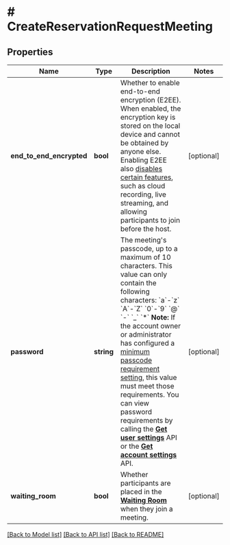 # # CreateReservationRequestMeeting

## Properties

Name | Type | Description | Notes
------------ | ------------- | ------------- | -------------
**end_to_end_encrypted** | **bool** | Whether to enable end-to-end encryption (E2EE). When enabled, the encryption key is stored on the local device and cannot be obtained by anyone else. Enabling E2EE also [disables certain features](https://support.zoom.us/hc/en-us/articles/360048660871), such as cloud recording, live streaming, and allowing participants to join before the host. | [optional]
**password** | **string** | The meeting&#39;s passcode, up to a maximum of 10 characters. This value can only contain the following characters:    &#x60;a&#x60;-&#x60;z&#x60; &#x60;A&#x60;-&#x60;Z&#x60; &#x60;0&#x60;-&#x60;9&#x60; &#x60;@&#x60; &#x60;-&#x60; &#x60;_&#x60; &#x60;*&#x60;    **Note:** If the account owner or administrator has configured a [minimum passcode requirement setting](https://support.zoom.us/hc/en-us/articles/360033559832-Meeting-and-webinar-passwords#h_a427384b-e383-4f80-864d-794bf0a37604), this value must meet those requirements. You can view password requirements by calling the [**Get user settings**](/docs/api-reference/zoom-api/methods#operation/userSettings) API or the [**Get account settings**](/docs/api-reference/zoom-api/ma#operation/accountSettings) API. | [optional]
**waiting_room** | **bool** | Whether participants are placed in the [**Waiting Room**](https://support.zoom.us/hc/en-us/articles/115000332726-Waiting-Room) when they join a meeting. | [optional]

[[Back to Model list]](../../README.md#models) [[Back to API list]](../../README.md#endpoints) [[Back to README]](../../README.md)
